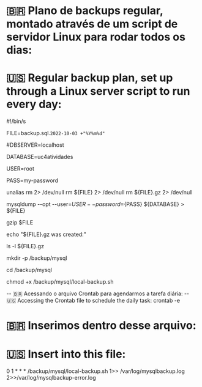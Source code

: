 # 🇧🇷 Plano de backups regular, montado através de um script de servidor Linux para rodar todos os dias:
# 🇺🇸 Regular backup plan, set up through a Linux server script to run every day:
#!/bin/s

FILE=backup.sql.`2022-10-03 +"%Y%m%d"`

#DBSERVER=localhost

DATABASE=uc4atividades

USER=root

PASS=my-password

unalias rm 2> /dev/null
rm ${FILE} 2> /dev/null 
rm ${FILE}.gz 2> /dev/null

mysqldump --opt --user=${USER} --password=${PASS} ${DATABASE} > ${FILE} 

gzip $FILE

echo "${FILE}.gz was created:"

ls -l ${FILE}.gz

mkdir -p /backup/mysql

cd /backup/mysql

chmod +x /backup/mysql/local-backup.sh

-- 🇧🇷 Acessando o arquivo Crontab para agendarmos a tarefa diária:
-- 🇺🇸 Accessing the Crontab file to schedule the daily task:
crontab -e

# 🇧🇷 Inserimos dentro desse arquivo:
# 🇺🇸 Insert into this file:
0 1 * * * /backup/mysql/local-backup.sh 1>> /var/log/mysqlbackup.log 
2>>/var/log/mysqlbackup-error.log
